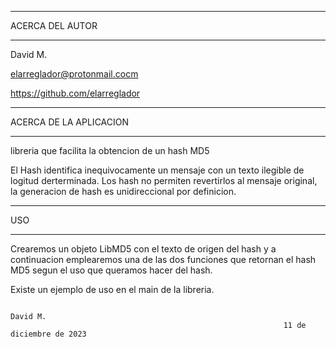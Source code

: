************************************
ACERCA DEL AUTOR
************************************

David M.

elarreglador@protonmail.cocm

https://github.com/elarreglador


************************************
ACERCA DE LA APLICACION
************************************

libreria que facilita la obtencion de un hash MD5

El Hash identifica inequivocamente un mensaje con un texto ilegible de logitud
derterminada. Los hash no permiten revertirlos al mensaje original, la generacion
de hash es unidireccional por definicion.


************************************
USO
************************************

Crearemos un objeto LibMD5 con el texto de origen del hash y a continuacion emplearemos
una de las dos funciones que retornan el hash MD5 segun el uso que queramos hacer del
hash.

Existe un ejemplo de uso en el main de la libreria.




                                                                                David M.
                                                                 11 de diciembre de 2023


